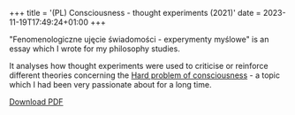 +++
title = '(PL) Consciousness - thought experiments (2021)'
date = 2023-11-19T17:49:24+01:00
+++

"Fenomenologiczne ujęcie świadomości - experymenty myślowe" is an essay which I wrote for my philosophy studies.

It analyses how thought experiments were used to criticise or reinforce different theories concerning the [Hard problem of consciousness](https://en.wikipedia.org/wiki/Hard_problem_of_consciousness) - a topic which I had been very passionate about for a long time.

[Download PDF](/swiadomosc.pdf)
